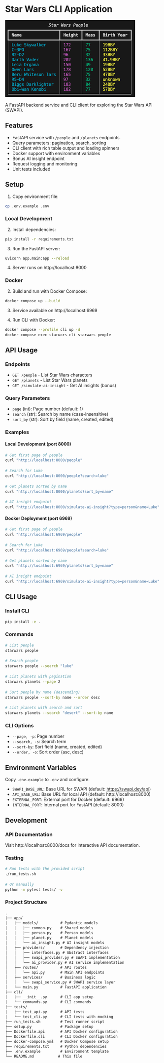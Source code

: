 # Star Wars CLI Application

![Star Wars People](assets/starwars-people.png)

A FastAPI backend service and CLI client for exploring the Star Wars API (SWAPI).

## Features

-   FastAPI service with `/people` and `/planets` endpoints
-   Query parameters: pagination, search, sorting
-   CLI client with rich table output and loading spinners
-   Docker support with environment variables
-   Bonus AI insight endpoint
-   Request logging and monitoring
-   Unit tests included

## Setup

1. Copy environment file:

```bash
cp .env.example .env
```

### Local Development

2. Install dependencies:

```bash
pip install -r requirements.txt
```

3. Run the FastAPI server:

```bash
uvicorn app.main:app --reload
```

4. Server runs on http://localhost:8000

### Docker

2. Build and run with Docker Compose:

```bash
docker compose up --build
```

3. Service available on http://localhost:6969

4. Run CLI with Docker:

```bash
docker compose --profile cli up -d
docker compose exec starwars-cli starwars people
```

## API Usage

### Endpoints

-   `GET /people` - List Star Wars characters
-   `GET /planets` - List Star Wars planets
-   `GET /simulate-ai-insight` - Get AI insights (bonus)

### Query Parameters

-   `page` (int): Page number (default: 1)
-   `search` (str): Search by name (case-insensitive)
-   `sort_by` (str): Sort by field (name, created, edited)

### Examples

#### Local Development (port 8000)
```bash
# Get first page of people
curl "http://localhost:8000/people"

# Search for Luke
curl "http://localhost:8000/people?search=luke"

# Get planets sorted by name
curl "http://localhost:8000/planets?sort_by=name"

# AI insight endpoint
curl "http://localhost:8000/simulate-ai-insight?type=person&name=Luke"
```

#### Docker Deployment (port 6969)
```bash
# Get first page of people
curl "http://localhost:6969/people"

# Search for Luke
curl "http://localhost:6969/people?search=luke"

# Get planets sorted by name
curl "http://localhost:6969/planets?sort_by=name"

# AI insight endpoint
curl "http://localhost:6969/simulate-ai-insight?type=person&name=Luke"
```

## CLI Usage

### Install CLI

```bash
pip install -e .
```

### Commands

```bash
# List people
starwars people

# Search people
starwars people --search "luke"

# List planets with pagination
starwars planets --page 2

# Sort people by name (descending)
starwars people --sort-by name --order desc

# List planets with search and sort
starwars planets --search "desert" --sort-by name
```

### CLI Options

-   `--page, -p`: Page number
-   `--search, -s`: Search term
-   `--sort-by`: Sort field (name, created, edited)
-   `--order, -o`: Sort order (asc, desc)

## Environment Variables

Copy `.env.example` to `.env` and configure:

-   `SWAPI_BASE_URL`: Base URL for SWAPI (default: https://swapi.dev/api)
-   `API_BASE_URL`: Base URL for local API (default: http://localhost:8000)
-   `EXTERNAL_PORT`: External port for Docker (default: 6969)
-   `INTERNAL_PORT`: Internal port for FastAPI (default: 8000)

## Development

### API Documentation

Visit http://localhost:8000/docs for interactive API documentation.

### Testing

```bash
# Run tests with the provided script
./run_tests.sh

# Or manually
python -m pytest tests/ -v
```

### Project Structure

```
.
├── app/
│   ├── models/          # Pydantic models
│   │   ├── common.py    # Shared models
│   │   ├── person.py    # Person models
│   │   ├── planet.py    # Planet models
│   │   └── ai_insight.py # AI insight models
│   ├── providers/       # Dependency injection
│   │   ├── interfaces.py # Abstract interfaces
│   │   ├── swapi_provider.py # SWAPI implementation
│   │   └── ai_provider.py # AI service implementation
│   ├── routes/          # API routes
│   │   └── api.py       # Main API endpoints
│   ├── services/        # Business logic
│   │   └── swapi_service.py # SWAPI service layer
│   └── main.py          # FastAPI application
├── cli/
│   ├── __init__.py      # CLI app setup
│   └── commands.py      # CLI commands
├── tests/
│   ├── test_api.py      # API tests
│   └── test_cli.py      # CLI tests with mocking
├── run_tests.sh         # Test runner script
├── setup.py             # Package setup
├── Dockerfile.api       # API Docker configuration
├── Dockerfile.cli       # CLI Docker configuration
├── docker-compose.yml   # Docker Compose setup
├── requirements.txt     # Python dependencies
├── .env.example         # Environment template
└── README.md           # This file
```
